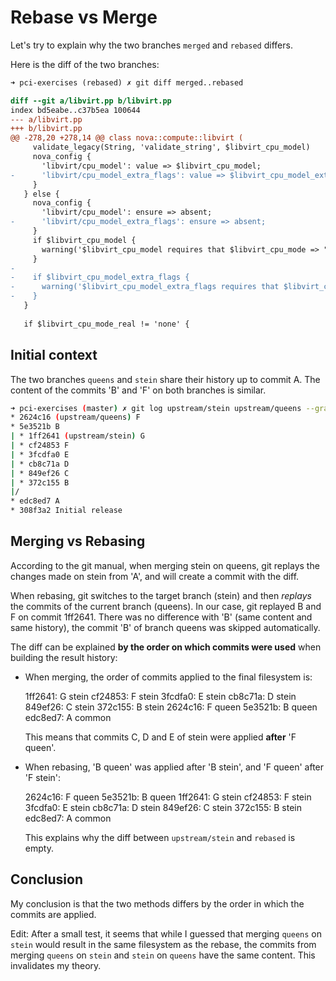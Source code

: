 # Rebase vs Merge

Let's try to explain why the two branches `merged` and `rebased` differs.

Here is the diff of the two branches:

```diff
➜ pci-exercises (rebased) ✗ git diff merged..rebased

diff --git a/libvirt.pp b/libvirt.pp
index bd5eabe..c37b5ea 100644
--- a/libvirt.pp
+++ b/libvirt.pp
@@ -278,20 +278,14 @@ class nova::compute::libvirt (
     validate_legacy(String, 'validate_string', $libvirt_cpu_model)
     nova_config {
       'libvirt/cpu_model': value => $libvirt_cpu_model;
-      'libvirt/cpu_model_extra_flags': value => $libvirt_cpu_model_extra_flags;
     }
   } else {
     nova_config {
       'libvirt/cpu_model': ensure => absent;
-      'libvirt/cpu_model_extra_flags': ensure => absent;
     }
     if $libvirt_cpu_model {
       warning('$libvirt_cpu_model requires that $libvirt_cpu_mode => "custom" and will be ignored')
     }
-
-    if $libvirt_cpu_model_extra_flags {
-      warning('$libvirt_cpu_model_extra_flags requires that $libvirt_cpu_mode => "custom" and will be ignored')
-    }
   }
 
   if $libvirt_cpu_mode_real != 'none' {
```

## Initial context

The two branches `queens` and `stein` share their history up to commit A. The
content of the commits 'B' and 'F' on both branches is similar.

```sh
➜ pci-exercises (master) ✗ git log upstream/stein upstream/queens --graph --oneline
* 2624c16 (upstream/queens) F
* 5e3521b B
| * 1ff2641 (upstream/stein) G
| * cf24853 F
| * 3fcdfa0 E
| * cb8c71a D
| * 849ef26 C
| * 372c155 B
|/
* edc8ed7 A
* 308f3a2 Initial release
```

## Merging vs Rebasing

According to the git manual, when merging stein on queens, git replays the
changes made on stein from 'A', and will create a commit with the diff.

When rebasing, git switches to the target branch (stein) and then *replays* the
commits of the current branch (queens). In our case, git replayed B and F on
commit 1ff2641. There was no difference with 'B' (same content and same
history), the commit 'B' of branch queens was skipped automatically.

The diff can be explained **by the order on which commits were used** when
building the result history:

- When merging, the order of commits applied to the final filesystem is:

   1ff2641: G stein
   cf24853: F stein
   3fcdfa0: E stein
   cb8c71a: D stein
   849ef26: C stein
   372c155: B stein
   2624c16: F queen
   5e3521b: B queen
   edc8ed7: A common

  This means that commits C, D and E of stein were applied **after** 'F queen'.

- When rebasing, 'B queen' was applied after 'B stein', and 'F queen' after 'F stein':

   2624c16: F queen
   5e3521b: B queen
   1ff2641: G stein
   cf24853: F stein
   3fcdfa0: E stein
   cb8c71a: D stein
   849ef26: C stein
   372c155: B stein
   edc8ed7: A common
   
   This explains why the diff between `upstream/stein` and `rebased` is empty.

## Conclusion

My conclusion is that the two methods differs by the order in which the commits are applied.

Edit: After a small test, it seems that while I guessed that merging `queens` on `stein` would result in the same filesystem as the rebase, the commits from merging `queens` on `stein` and `stein` on `queens` have the same content. This invalidates my theory.


